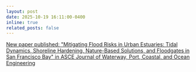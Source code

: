```yaml
---
layout: post
date: 2025-10-19 16:11:00-0400
inline: true
related_posts: false
---
```


[New paper published: "Mitigating Flood Risks in Urban Estuaries: Tidal Dynamics, Shoreline Hardening, Nature-Based Solutions, and Floodgates in San Francisco Bay" in ASCE Journal of Waterway, Port, Coastal, and Ocean Engineering](https://ascelibrary.org/doi/10.1061/JWPED5.WWENG-2342)
